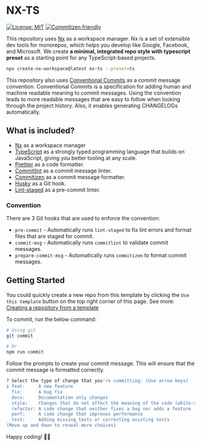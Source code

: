 # NX-TS

[![License: MIT](https://img.shields.io/badge/License-MIT-yellow.svg)](https://opensource.org/licenses/MIT) [![Commitizen friendly](https://img.shields.io/badge/commitizen-friendly-brightgreen.svg)](http://commitizen.github.io/cz-cli/)

This repository uses [Nx](https://nx.dev) as a workspace manager. Nx is a set of extensible dev tools for monorepos, which helps you develop like Google, Facebook, and Microsoft. We create **a minimal, integrated repo style with typescript preset** as a starting point for any TypeScript-based projects.

```bash
npx create-nx-workspace@latest nx-ts --preset=ts
```

This repository also uses [Conventional Commits](https://www.conventionalcommits.org/en/v1.0.0/#summary) as a commit message convention. Conventional Commits is a specification for adding human and machine readable meaning to commit messages. Using the convention leads to more readable messages that are easy to follow when looking through the project history. Also, it enables generating CHANGELOGs automatically.

## What is included?

- [Nx](https://nx.dev) as a workspace manager
- [TypeScript](https://www.typescriptlang.org/) as a strongly typed programming language that builds on JavaScript, giving you better tooling at any scale.
- [Prettier](https://prettier.io/) as a code formatter.
- [Commitlint](https://commitlint.js.org/#/) as a commit message linter.
- [Commitizen](https://github.com/commitizen/cz-cli) as a commit message formatter.
- [Husky](https://typicode.github.io/husky/#/) as a Git hook.
- [Lint-staged](https://github.com/lint-staged/lint-staged) as a pre-commit linter.

### Convention

There are 3 Git hooks that are used to enforce the convention:

- `pre-commit` - Automatically runs `lint-staged` to fix lint errors and format files that are staged for commit.
- `commit-msg` - Automatically runs `commitlint` to validate commit messages.
- `prepare-commit-msg` - Automatically runs `commitizen` to format commit messages.

## Getting Started

You could quickly create a new repo from this template by clicking the `Use this template` button on the top right corner of this page.
See more: [Creating a repository from a template](https://docs.github.com/en/github/creating-cloning-and-archiving-repositories/creating-a-repository-from-a-template)

To commit, run the below command:

```bash
# Using git
git commit

# Or
npm run commit
```

Follow the prompts to create your commit message. This will ensure that the commit message is formatted correctly.

```bash
? Select the type of change that you're committing: (Use arrow keys)
❯ feat:     A new feature
  fix:      A bug fix
  docs:     Documentation only changes
  style:    Changes that do not affect the meaning of the code (white-space, formatting, missing semi-colons, etc)
  refactor: A code change that neither fixes a bug nor adds a feature
  perf:     A code change that improves performance
  test:     Adding missing tests or correcting existing tests
(Move up and down to reveal more choices)
```

Happy coding! 🎉🙌
